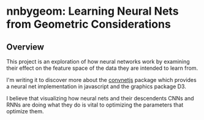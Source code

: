 # nnbygeom: Learning Neural Nets from Geometric Considerations

## Overview

This project is an exploration of how neural networks work by examining their effect on the feature space of the data they are intended to learn from.

I'm writing it to discover more about the [convnetjs](https://github.com/karpansky.convnetjs) package which provides a neural net implementation in javascript and the graphics package D3.

I believe that visualizing how neural nets and their descendents CNNs and RNNs are doing what they do is vital to optimizing the parameters that optimize them.

